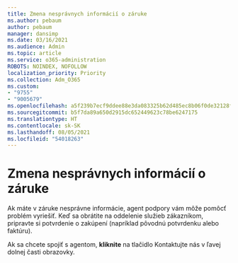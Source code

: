 ```yaml
---
title: Zmena nesprávnych informácií o záruke
ms.author: pebaum
author: pebaum
manager: dansimp
ms.date: 03/16/2021
ms.audience: Admin
ms.topic: article
ms.service: o365-administration
ROBOTS: NOINDEX, NOFOLLOW
localization_priority: Priority
ms.collection: Adm_O365
ms.custom:
- "9755"
- "9005679"
ms.openlocfilehash: a5f239b7ecf9ddee88e3da083325b62d485ec8b06f0de32128fc6a750044af36
ms.sourcegitcommit: b5f7da89a650d2915dc652449623c78be6247175
ms.translationtype: HT
ms.contentlocale: sk-SK
ms.lasthandoff: 08/05/2021
ms.locfileid: "54018263"
---
```

# <a name="change-incorrect-warranty-information"></a>Zmena nesprávnych informácií o záruke

Ak máte v záruke nesprávne informácie, agent podpory vám môže pomôcť problém vyriešiť. Keď sa obrátite na oddelenie služieb zákazníkom, pripravte si potvrdenie o zakúpení (napríklad pôvodnú potvrdenku alebo faktúru).

Ak sa chcete spojiť s agentom, **kliknite** na tlačidlo Kontaktujte nás v ľavej dolnej časti obrazovky.